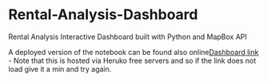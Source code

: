 # Rental-Analysis-Dashboard
Rental Analysis Interactive Dashboard built with Python and MapBox API 

A deployed version of the notebook can be found also online[Dashboard link](https://rentaldashboard.herokuapp.com/app) - Note that this is hosted via Heruko free servers and so if the link does not load give it a min and try again. 


